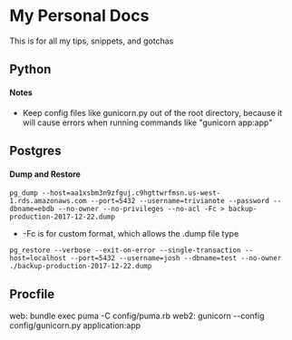 # My Personal Docs

This is for all my tips, snippets, and gotchas

## Python

#### Notes
  * Keep config files like gunicorn.py out of the root directory, because it will cause errors when running commands like "gunicorn app:app"

## Postgres

#### Dump and Restore

```
pg_dump --host=aa1xsbm3n9zfguj.c9hgttwrfmsn.us-west-1.rds.amazonaws.com --port=5432 --username=trivianote --password --dbname=ebdb --no-owner --no-privileges --no-acl -Fc > backup-production-2017-12-22.dump
```
  * -Fc is for custom format, which allows the .dump file type


```
pg_restore --verbose --exit-on-error --single-transaction --host=localhost --port=5432 --username=josh --dbname=test --no-owner ./backup-production-2017-12-22.dump
```

## Procfile

web: bundle exec puma -C config/puma.rb
web2: gunicorn --config config/gunicorn.py application:app


